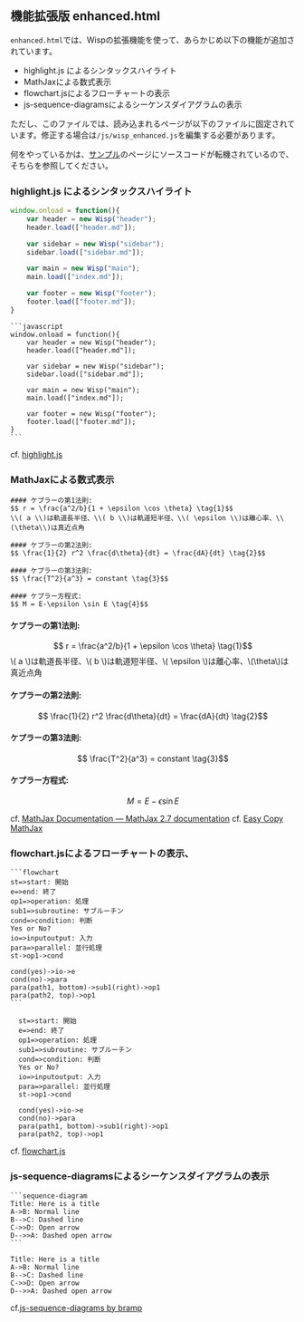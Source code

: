 
## 機能拡張版 enhanced.html
`enhanced.html`では、Wispの拡張機能を使って、あらかじめ以下の機能が追加されています。

- highlight.js によるシンタックスハイライト
- MathJaxによる数式表示
- flowchart.jsによるフローチャートの表示
- js-sequence-diagramsによるシーケンスダイアグラムの表示

ただし、このファイルでは、読み込まれるページが以下のファイルに固定されています。修正する場合は`/js/wisp_enhanced.js`を編集する必要があります。

何をやっているかは、[サンプル](./?main=sample.md)のページにソースコードが転機されているので、そちらを参照してください。

### highlight.js によるシンタックスハイライト
```javascript
window.onload = function(){
    var header = new Wisp("header");
    header.load(["header.md"]);

    var sidebar = new Wisp("sidebar");
    sidebar.load(["sidebar.md"]);

    var main = new Wisp("main");
    main.load(["index.md"]);

    var footer = new Wisp("footer");
    footer.load(["footer.md"]);
}
```

    ```javascript
    window.onload = function(){
        var header = new Wisp("header");
        header.load(["header.md"]);

        var sidebar = new Wisp("sidebar");
        sidebar.load(["sidebar.md"]);

        var main = new Wisp("main");
        main.load(["index.md"]);

        var footer = new Wisp("footer");
        footer.load(["footer.md"]);
    }
    ```

cf. [highlight.js](https://highlightjs.org/)

### MathJaxによる数式表示

```
#### ケプラーの第1法則:
$$ r = \frac{a^2/b}{1 + \epsilon \cos \theta} \tag{1}$$
\\( a \\)は軌道長半径、\\( b \\)は軌道短半径、\\( \epsilon \\)は離心率、\\(\theta\\)は真近点角  

#### ケプラーの第2法則:
$$ \frac{1}{2} r^2 \frac{d\theta}{dt} = \frac{dA}{dt} \tag{2}$$

#### ケプラーの第3法則:
$$ \frac{T^2}{a^3} = constant \tag{3}$$

#### ケプラー方程式:
$$ M = E-\epsilon \sin E \tag{4}$$
```

#### ケプラーの第1法則:
$$ r = \frac{a^2/b}{1 + \epsilon \cos \theta} \tag{1}$$
\\( a \\)は軌道長半径、\\( b \\)は軌道短半径、\\( \epsilon \\)は離心率、\\(\theta\\)は真近点角  

#### ケプラーの第2法則:
$$ \frac{1}{2} r^2 \frac{d\theta}{dt} = \frac{dA}{dt} \tag{2}$$

#### ケプラーの第3法則:
$$ \frac{T^2}{a^3} = constant \tag{3}$$

#### ケプラー方程式:
$$ M = E-\epsilon \sin E \tag{4}$$

cf. [MathJax Documentation — MathJax 2.7 documentation](http://docs.mathjax.org/en/latest/index.html#)
cf. [Easy Copy MathJax](http://easy-copy-mathjax.xxxx7.com/)

### flowchart.jsによるフローチャートの表示、

    ```flowchart
    st=>start: 開始
    e=>end: 終了
    op1=>operation: 処理
    sub1=>subroutine: サブルーチン
    cond=>condition: 判断
    Yes or No?
    io=>inputoutput: 入力
    para=>parallel: 並行処理
    st->op1->cond
    
    cond(yes)->io->e
    cond(no)->para
    para(path1, bottom)->sub1(right)->op1
    para(path2, top)->op1
    ```

```flowchart
  st=>start: 開始
  e=>end: 終了
  op1=>operation: 処理
  sub1=>subroutine: サブルーチン
  cond=>condition: 判断
  Yes or No?
  io=>inputoutput: 入力
  para=>parallel: 並行処理
  st->op1->cond
  
  cond(yes)->io->e
  cond(no)->para
  para(path1, bottom)->sub1(right)->op1
  para(path2, top)->op1

```

cf. [flowchart.js](https://flowchart.js.org/)


### js-sequence-diagramsによるシーケンスダイアグラムの表示

    ```sequence-diagram
    Title: Here is a title
    A->B: Normal line
    B-->C: Dashed line
    C->>D: Open arrow
    D-->>A: Dashed open arrow
    ```

```sequence-diagram
Title: Here is a title
A->B: Normal line
B-->C: Dashed line
C->>D: Open arrow
D-->>A: Dashed open arrow
```

cf.[js-sequence-diagrams by bramp](https://bramp.github.io/js-sequence-diagrams/)
